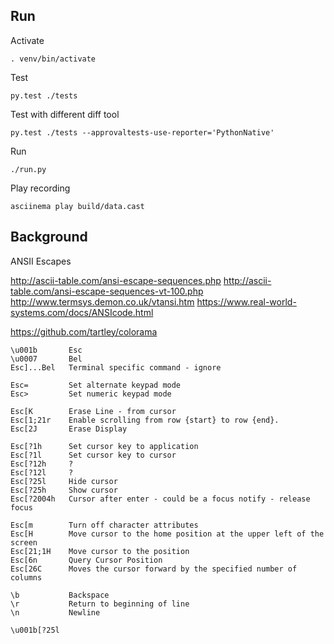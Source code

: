 

## Run

Activate
```
. venv/bin/activate
```

Test
```
py.test ./tests
```

Test with different diff tool
```
py.test ./tests --approvaltests-use-reporter='PythonNative'
```


Run 
```
./run.py
```

Play recording
```
asciinema play build/data.cast
```


## Background

ANSII Escapes

http://ascii-table.com/ansi-escape-sequences.php
http://ascii-table.com/ansi-escape-sequences-vt-100.php
http://www.termsys.demon.co.uk/vtansi.htm
https://www.real-world-systems.com/docs/ANSIcode.html

https://github.com/tartley/colorama

```
\u001b       Esc
\u0007       Bel
Esc]...Bel   Terminal specific command - ignore

Esc=         Set alternate keypad mode
Esc>         Set numeric keypad mode

Esc[K        Erase Line - from cursor
Esc[1;21r    Enable scrolling from row {start} to row {end}.
Esc[2J       Erase Display

Esc[?1h      Set cursor key to application
Esc[?1l      Set cursor key to cursor
Esc[?12h     ?
Esc[?12l     ?
Esc[?25l     Hide cursor
Esc[?25h     Show cursor
Esc[?2004h   Cursor after enter - could be a focus notify - release focus

Esc[m        Turn off character attributes
Esc[H        Move cursor to the home position at the upper left of the screen
Esc[21;1H    Move cursor to the position
Esc[6n       Query Cursor Position
Esc[26C      Moves the cursor forward by the specified number of columns

\b           Backspace
\r           Return to beginning of line
\n           Newline

\u001b[?25l
```